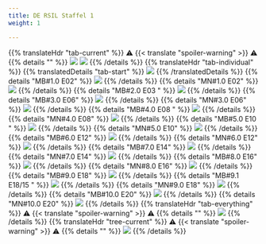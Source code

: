 ```yaml
---
title: DE RSIL Staffel 1
weight: 1

---
```

{{% translateHdr "tab-current" %}}
:warning: {{< translate "spoiler-warning" >}} :warning:
{{% details "" %}}
![](/sim-ayto/de01r/de01r_tab.png)
![](/sim-ayto/de01r/de01r_sum.png)
{{% /details %}}
{{% translateHdr "tab-individual" %}}
{{% translatedDetails "tab-start" %}}
![](/sim-ayto/de01r/de01r_0.png)
{{% /translatedDetails %}}
{{% details "MB#1.0 E02" %}}
![](/sim-ayto/de01r/de01r_1.png)
{{% /details %}}
{{% details "MN#1.0 E02" %}}
![](/sim-ayto/de01r/de01r_2.png)
{{% /details %}}
{{% details "MB#2.0 E03 " %}}
![](/sim-ayto/de01r/de01r_3.png)
{{% /details %}}
{{% details "MB#3.0 E06" %}}
![](/sim-ayto/de01r/de01r_4.png)
{{% /details %}}
{{% details "MN#3.0 E06" %}}
![](/sim-ayto/de01r/de01r_5.png)
{{% /details %}}
{{% details "MB#4.0 E08 " %}}
![](/sim-ayto/de01r/de01r_6.png)
{{% /details %}}
{{% details "MN#4.0 E08" %}}
![](/sim-ayto/de01r/de01r_7.png)
{{% /details %}}
{{% details "MB#5.0 E10 " %}}
![](/sim-ayto/de01r/de01r_8.png)
{{% /details %}}
{{% details "MN#5.0 E10" %}}
![](/sim-ayto/de01r/de01r_9.png)
{{% /details %}}
{{% details "MB#6.0 E12" %}}
![](/sim-ayto/de01r/de01r_10.png)
{{% /details %}}
{{% details "MN#6.0 E12" %}}
![](/sim-ayto/de01r/de01r_11.png)
{{% /details %}}
{{% details "MB#7.0 E14" %}}
![](/sim-ayto/de01r/de01r_12.png)
{{% /details %}}
{{% details "MN#7.0 E14" %}}
![](/sim-ayto/de01r/de01r_13.png)
{{% /details %}}
{{% details "MB#8.0 E16" %}}
![](/sim-ayto/de01r/de01r_14.png)
{{% /details %}}
{{% details "MN#8.0 E16" %}}
![](/sim-ayto/de01r/de01r_15.png)
{{% /details %}}
{{% details "MB#9.0 E18" %}}
![](/sim-ayto/de01r/de01r_16.png)
{{% /details %}}
{{% details "MB#9.1 E18/15 " %}}
![](/sim-ayto/de01r/de01r_17.png)
{{% /details %}}
{{% details "MN#9.0 E18" %}}
![](/sim-ayto/de01r/de01r_18.png)
{{% /details %}}
{{% details "MB#10.0 E20" %}}
![](/sim-ayto/de01r/de01r_19.png)
{{% /details %}}
{{% details "MN#10.0 E20" %}}
![](/sim-ayto/de01r/de01r_20.png)
{{% /details %}}
{{% translateHdr "tab-everything" %}}
:warning: {{< translate "spoiler-warning" >}} :warning:
{{% details "" %}}
![](/sim-ayto/de01r/de01r.col.png)
{{% /details %}}
{{% translateHdr "tree-current" %}}
:warning: {{< translate "spoiler-warning" >}} :warning:
{{% details "" %}}
![](/sim-ayto/de01r/de01r.png)
{{% /details %}}

